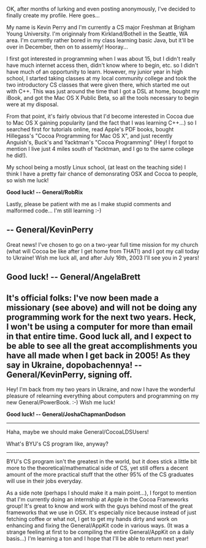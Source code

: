 

OK, after months of lurking and even posting anonymously, I've decided to finally create my profile. Here goes...

My name is Kevin Perry and I'm currently a CS major Freshman at Brigham Young University. I'm originnaly from Kirkland/Bothell in the Seattle, WA area. I'm currently rather bored in my class learning basic Java, but it'll be over in December, then on to assemly! Hooray...

I first got interested in programming when I was about 15, but I didn't really have much internet access then, didn't know where to begin, etc. so I didn't have much of an opportunity to learn. However, my junior year in high school, I started taking classes at my local community college and took the two introductory CS classes that were given there, which started me out with C++. This was just around the time that I got a DSL at home, bought my iBook, and got the Mac OS X Public Beta, so all the tools necessary to begin were at my disposal.

From that point, it's fairly obvious that I'd become interested in Cocoa due to Mac OS X gaining popularity (and the fact that I was learning C++...) so I searched first for tutorials online, read Apple's PDF books, bought Hillegass's "Cocoa Programming for Mac OS X", and just recently Anguish's, Buck's and Yacktman's "Cocoa Programming" (Hey! I forgot to mention I live just 4 miles south of Yacktman, and I go to the same college he did!).

My school being a mostly Linux school, (at least on the teaching side) I think I have a pretty fair chance of demonsrating OSX and Cocoa to people, so wish me luck!

**Good luck! -- General/RobRix**

Lastly, please be patient with me as I make stupid comments and malformed code... I'm still learning :-)

-- General/KevinPerry
----
Great news! I've chosen to go on a two-year full time mission for my church (what will Cocoa be like after I get home from THAT!) and I got my call today to Ukraine! Wish me luck all, and after July 16th, 2003 I'll see you in 2 years!

**Good luck! -- General/AngelaBrett**
----
It's official folks: I've now been made a missionary (see above) and will not be doing any programming work for the next two years. Heck, I won't be using a computer for more than email in that entire time. Good luck all, and I expect to be able to see all the great accomplishments you have all made when I get back in 2005!  As they say in Ukraine, dopobachennya! -- General/KevinPerry, signing off.
----
Hey! I'm back from my two years in Ukraine, and now I have the wonderful pleasure of relearning everything about computers and programming on my new General/PowerBook. :-) Wish me luck!

**Good luck! -- General/JoshaChapmanDodson**

----

Haha, maybe we should make General/CocoaLDSUsers!

What's BYU's CS program like, anyway?

----

BYU's CS program isn't the greatest in the world, but it does stick a little bit more to the theoretical/mathematical side of CS, yet still offers a decent amount of the more practical stuff that the other 95% of the CS graduates will use in their jobs everyday.

As a side note (perhaps I should make it a main point...), I forgot to mention that I'm currently doing an internship at Apple in the Cocoa Frameworks group! It's great to know and work with the guys behind most of the great frameworks that we use in OSX. It's especially nice because instead of just fetching coffee or what not, I get to get my hands dirty and work on enhancing and fixing the General/AppKit code in various ways. (It was a strange feeling at first to be compiling the entire General/AppKit on a daily basis...) I'm learning a ton and I hope that I'll be able to return next year!